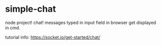 # simple-chat
node project! chat! messages typed in input field in browser get displayed in cmd.


tutorial info: https://socket.io/get-started/chat/

